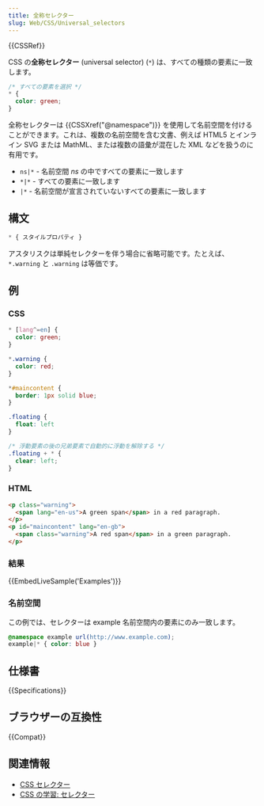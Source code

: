 ```yaml
---
title: 全称セレクター
slug: Web/CSS/Universal_selectors
---
```

{{CSSRef}}

CSS の**全称セレクター** (universal selector) (`*`) は、すべての種類の要素に一致します。

```css
/* すべての要素を選択 */
* {
  color: green;
}
```

全称セレクターは {{CSSXref("@namespace")}} を使用して名前空間を付けることができます。これは、複数の名前空間を含む文書、例えば HTML5 とインライン SVG または MathML、または複数の語彙が混在した XML などを扱うのに有用です。

- `ns|*` - 名前空間 _ns_ の中ですべての要素に一致します
- `*|*` - すべての要素に一致します
- `|*` - 名前空間が宣言されていないすべての要素に一致します

## 構文

```css
* { スタイルプロパティ }
```

アスタリスクは単純セレクターを伴う場合に省略可能です。たとえば、 `*.warning` と `.warning` は等価です。

## 例

### CSS

```css
* [lang^=en] {
  color: green;
}

*.warning {
  color: red;
}

*#maincontent {
  border: 1px solid blue;
}

.floating {
  float: left
}

/* 浮動要素の後の兄弟要素で自動的に浮動を解除する */
.floating + * {
  clear: left;
}
```

### HTML

```html
<p class="warning">
  <span lang="en-us">A green span</span> in a red paragraph.
</p>
<p id="maincontent" lang="en-gb">
  <span class="warning">A red span</span> in a green paragraph.
</p>
```

### 結果

{{EmbedLiveSample('Examples')}}

### 名前空間

この例では、セレクターは example 名前空間内の要素にのみ一致します。

```css
@namespace example url(http://www.example.com);
example|* { color: blue }
```

## 仕様書

{{Specifications}}

## ブラウザーの互換性

{{Compat}}

## 関連情報

- [CSS セレクター](/ja/docs/Web/CSS/CSS_Selectors)
- [CSS の学習: セレクター](/ja/docs/Learn/CSS/Building_blocks/Selectors)
